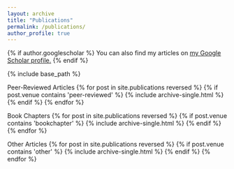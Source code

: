 ```yaml
---
layout: archive
title: "Publications"
permalink: /publications/
author_profile: true
---
```


{% if author.googlescholar %}
  You can also find my articles on <u><a href="{{author.googlescholar}}">my Google Scholar profile</a>.</u>
{% endif %}

{% include base_path %}


Peer-Reviewed Articles
{% for post in site.publications reversed %}
  {% if post.venue contains 'peer-reviewed' %}
    {% include archive-single.html %}
  {% endif %}
{% endfor %}


Book Chapters
{% for post in site.publications reversed %}
  {% if post.venue contains 'bookchapter' %}
    {% include archive-single.html %}
  {% endif %}
{% endfor %}


Other Articles
{% for post in site.publications reversed %}
  {% if post.venue contains 'other' %}
    {% include archive-single.html %}
  {% endif %}
{% endfor %}
